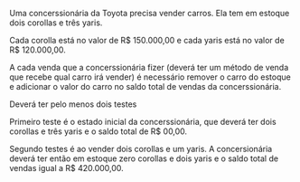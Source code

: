 Uma concerssionária da Toyota precisa vender carros. Ela tem em estoque dois corollas e três yaris.

Cada corolla está no valor de R$ 150.000,00 e cada yaris está no valor de R$ 120.000,00.

A cada venda que a concerssionária fizer (deverá ter um método de venda que recebe qual carro irá vender) é necessário remover o carro do estoque e adicionar o valor do carro no saldo total de vendas da concerssionária.


Deverá ter pelo menos dois testes

Primeiro teste é o estado inicial da concerssionária, que deverá ter dois corollas e três yaris e o saldo total de R$ 00,00.

Segundo testes é ao vender dois corollas e um yaris. A concersionária deverá ter então em estoque zero corollas e dois yaris e o saldo total de vendas igual a R$ 420.000,00.

